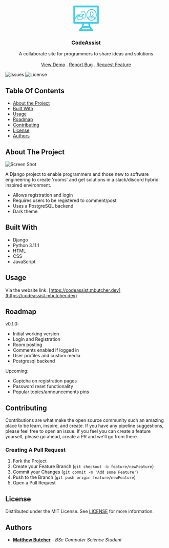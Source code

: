 <br/>
<p align="center">
  <a href="https://github.com/mbutcherdev/django-codeassist">
    <img src="/docs/logo.png" alt="Logo" width="80" height="80">
  </a>

  <h3 align="center">CodeAssist</h3>

  <p align="center">
    A collaborate site for programmers to share ideas and solutions
    <br/>
    <br/>
    <a href="https://codeassist.mbutcher.dev">View Demo</a>
    .
    <a href="https://github.com/mbutcherdev/django-codeassist/issues">Report Bug</a>
    .
    <a href="https://github.com/mbutcherdev/django-codeassist/issues">Request Feature</a>
  </p>
</p>

![Issues](https://img.shields.io/github/issues/mbutcherdev/django-codeassist) ![License](https://img.shields.io/github/license/mbutcherdev/django-codeassist)

## Table Of Contents

- [About the Project](#about-the-project)
- [Built With](#built-with)
- [Usage](#usage)
- [Roadmap](#roadmap)
- [Contributing](#contributing)
- [License](#license)
- [Authors](#authors)

## About The Project

![Screen Shot](docs/showcase.png)

A Django project to enable programmers and those new to software engineering to create 'rooms' and get solutions in a slack/discord hybrid inspired environment.

- Allows registration and login
- Requires users to be registered to comment/post
- Uses a PostgreSQL backend
- Dark theme

## Built With

- Django
- Python 3.11.1
- HTML
- CSS
- JavaScript

## Usage

Via the website link: [https://codeassist.mbutcher.dev](https://codeassist.mbutcher.dev)

## Roadmap

v0.1.0:

- Initial working version
- Login and Registration
- Room posting
- Comments enabled if logged in
- User profiles and custom media
- Postgresql backend

Upcoming:

- Captcha on registration pages
- Password reset functionality
- Popular topics/announcements pins

## Contributing

Contributions are what make the open source community such an amazing place to be learn, inspire, and create.
If you have any pipeline suggestions, please feel free to open an issue.
If you feel you can create a feature yourself, please go ahead, create a PR and we'll go from there.

### Creating A Pull Request

1. Fork the Project
2. Create your Feature Branch (`git checkout -b feature/newFeature`)
3. Commit your Changes (`git commit -m 'Add some Feature'`)
4. Push to the Branch (`git push origin feature/newFeature`)
5. Open a Pull Request

## License

Distributed under the MIT License. See [LICENSE](https://github.com/mbutcherdev/django-codeassist/blob/main/LICENSE.md) for more information.

## Authors

- [**Matthew Butcher**](https://github.com/mbutcherdev) - _BSc Computer Science Student_
